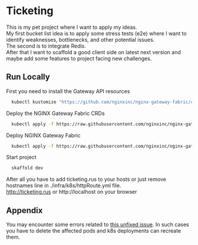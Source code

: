 
# Ticketing

This is my pet project where I want to apply my ideas.  
My first bucket list idea is to apply some stress tests (e2e) where I want to identify weaknesses, bottlenecks, and other potential issues.  
The second is to integrate Redis.  
After that I want to scaffold a good client side on latest next version and maybe add some features to project facing new challenges.

## Run Locally

First you need to install the Gateway API resources

```bash
  kubectl kustomize "https://github.com/nginxinc/nginx-gateway-fabric/config/crd/gateway-api/standard?ref=v1.5.0" | kubectl apply -f -
```

Deploy the NGINX Gateway Fabric CRDs

```bash
  kubectl apply -f https://raw.githubusercontent.com/nginxinc/nginx-gateway-fabric/v1.5.0/deploy/crds.yaml
```

Deploy NGINX Gateway Fabric

```bash
  kubectl apply -f https://raw.githubusercontent.com/nginxinc/nginx-gateway-fabric/v1.5.0/deploy/default/deploy.yaml
```

Start project

```bash
  skaffold dev
```

After all you have to add ticketing.rus to your hosts or just remove hostnames line in ./infra/k8s/httpRoute.yml file.  
http://ticketing.rus or http://localhost on your browser

## Appendix

You may encounter some errors related to [this unfixed issue](https://github.com/tulios/kafkajs/issues/815). In such cases you have to delete the affected pods and k8s deployments can recreate them.


